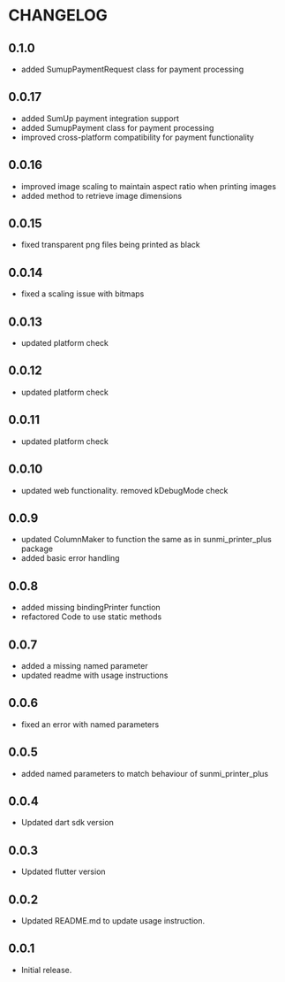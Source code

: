 # CHANGELOG

## 0.1.0

* added SumupPaymentRequest class for payment processing

## 0.0.17

* added SumUp payment integration support
* added SumupPayment class for payment processing
* improved cross-platform compatibility for payment functionality

## 0.0.16

* improved image scaling to maintain aspect ratio when printing images
* added method to retrieve image dimensions

## 0.0.15

* fixed transparent png files being printed as black

## 0.0.14

* fixed a scaling issue with bitmaps

## 0.0.13

* updated platform check

## 0.0.12

* updated platform check

## 0.0.11

* updated platform check

## 0.0.10

* updated web functionality. removed kDebugMode check

## 0.0.9

* updated ColumnMaker to function the same as in sunmi_printer_plus package
* added basic error handling

## 0.0.8

* added missing bindingPrinter function
* refactored Code to use static methods

## 0.0.7

* added a missing named parameter
* updated readme with usage instructions

## 0.0.6

* fixed an error with named parameters

## 0.0.5

* added named parameters to match behaviour of sunmi_printer_plus

## 0.0.4

* Updated dart sdk version

## 0.0.3

* Updated flutter version

## 0.0.2

* Updated README.md to update usage instruction.

## 0.0.1

* Initial release.